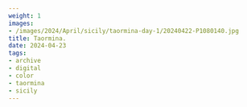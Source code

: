 ```yaml
---
weight: 1
images:
- /images/2024/April/sicily/taormina-day-1/20240422-P1080140.jpg
title: Taormina.
date: 2024-04-23
tags:
- archive
- digital
- color
- taormina
- sicily
---
```


